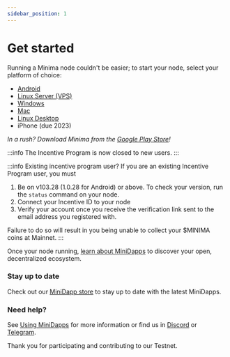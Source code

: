 ```yaml
---
sidebar_position: 1
---
```


# Get started

<!-- Running a Minima node couldn't be easier, and if you choose to join our Incentive Program, you will earn **1 Reward each day your node is live!** -->

<!-- 1. Register for the [Incentive Program](https://incentive.minima.global/account/register) **using an email address that you won’t lose access to**
2. Set up your node. *In a rush? Download Minima from the [Google Play Store](https://play.google.com/store/apps/details?id=com.minima.android&hl=en&gl=US)!*

3. [Connect your node](/docs/runanode/incentivesetup) to your Incentive Program account -->


Running a Minima node couldn't be easier; to start your node, select your platform of choice:

- [Android](/docs/runanode/selectplatform/android_v9_and_up)<br/>
- [Linux Server (VPS)](/docs/runanode/selectplatform/linux_vps)<br/>
- [Windows](/docs/runanode/selectplatform/windows)<br/>
- [Mac](/docs/runanode/selectplatform/mac)<br/>
- [Linux Desktop](/docs/runanode/selectplatform/linux_desktop)<br/>
- iPhone (due 2023)<br/>

*In a rush? Download Minima from the [Google Play Store](https://play.google.com/store/apps/details?id=com.minima.android&hl=en&gl=US)!*

:::info The Incentive Program is now closed to new users.
:::

:::info Existing incentive program user?
If you are an existing Incentive Program user, you must 
1. Be on v103.28 (1.0.28 for Android) or above. To check your version, run the `status` command on your node.
2. Connect your Incentive ID to your node
3. Verify your account once you receive the verification link sent to the email address you registered with. 

Failure to do so will result in you being unable to collect your $MINIMA coins at Mainnet.
:::


Once your node running, [learn about MiniDapps](/docs/learn/minidapps/minidappsintro) to discover your open, decentralized ecosystem. 

### Stay up to date

Check out our [MiniDapp store](https://minidapps.minima.global/) to stay up to date with the latest MiniDapps.

### Need help?

See [Using MiniDapps](/docs/runanode/usingminidapps) for more information or find us in [Discord](https://discord.gg/minima) or [Telegram](https://t.me/Minima_Global).

Thank you for participating and contributing to our Testnet.